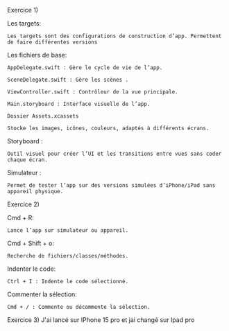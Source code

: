 Exercice 1)

Les targets:

    Les targets sont des configurations de construction d’app. Permettent de faire différentes versions 

Les fichiers de base: 

    AppDelegate.swift : Gère le cycle de vie de l’app.

    SceneDelegate.swift : Gère les scènes .

    ViewController.swift : Contrôleur de la vue principale.

    Main.storyboard : Interface visuelle de l’app.

    Dossier Assets.xcassets

    Stocke les images, icônes, couleurs, adaptés à différents écrans.

Storyboard :

    Outil visuel pour créer l’UI et les transitions entre vues sans coder chaque écran.

Simulateur :

    Permet de tester l’app sur des versions simulées d’iPhone/iPad sans appareil physique.

Exercice 2)

Cmd + R:

    Lance l’app sur simulateur ou appareil.

Cmd + Shift + o:

    Recherche de fichiers/classes/méthodes.

Indenter le code:

    Ctrl + I : Indente le code sélectionné.

Commenter la sélection:

    Cmd + / : Commente ou décommente la sélection.

Exercice 3)
J'ai lancé sur IPhone 15 pro et jai changé sur Ipad pro


